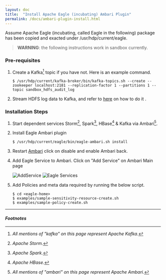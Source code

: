 ```yaml
---
layout: doc
title:  "Install Apache Eagle (incubating) Ambari Plugin"
permalink: /docs/ambari-plugin-install.html
---
```


Assume Apache Eagle (incubating, called Eagle in the following) package has been copied and exacted under /usr/hdp/current/eagle.

> **WARNING**: the following instructions work in sandbox currently.


### Pre-requisites

1. Create a Kafka[^KAFKA] topic if you have not. Here is an example command.

       $ /usr/hdp/current/kafka-broker/bin/kafka-topics.sh --create --zookeeper localhost:2181 --replication-factor 1 --partitions 1 --topic sandbox_hdfs_audit_log

2. Stream HDFS log data to Kafka, and refer to [here](/docs/import-hdfs-auditLog.html) on how to do it .

### Installation Steps

1. Start dependent services Storm[^STORM], Spark[^SPARK], HBase[^HBASE] & Kafka via Ambari[^AMBARI].

2. Install Eagle Ambari plugin

       $ /usr/hdp/current/eagle/bin/eagle-ambari.sh install

3. Restart [Ambari](http://127.0.0.1:8000/) click on disable and enable Ambari back.

4. Add Eagle Service to Ambari. Click on "Add Service" on Ambari Main page

    ![AddService](/images/docs/add-service.png "AddService")
    ![Eagle Services](/images/docs/eagle-service-success.png "Eagle Services")

5. Add Policies and meta data required by running the below script.

       $ cd <eagle-home>
       $ examples/sample-sensitivity-resource-create.sh
       $ examples/sample-policy-create.sh



---

#### *Footnotes*

[^HBASE]:*Apache HBase.*
[^AMBARI]:*All mentions of "ambari" on this page represent Apache Ambari.*
[^SPARK]:*Apache Spark.*
[^KAFKA]:*All mentions of "kafka" on this page represent Apache Kafka.*
[^STORM]:*Apache Storm.*
